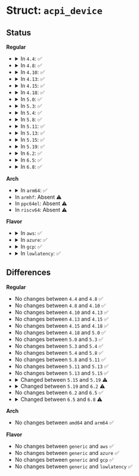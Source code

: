 # Struct: <code>acpi_device</code>

## Status
<b>Regular</b>
<ul>
<li>
<details>
<summary>In <code>4.4</code>: ✅</summary>

```c
struct acpi_device {
    int device_type;
    acpi_handle handle;
    struct fwnode_handle fwnode;
    struct acpi_device *parent;
    struct list_head children;
    struct list_head node;
    struct list_head wakeup_list;
    struct list_head del_list;
    struct acpi_device_status status;
    struct acpi_device_flags flags;
    struct acpi_device_pnp pnp;
    struct acpi_device_power power;
    struct acpi_device_wakeup wakeup;
    struct acpi_device_perf performance;
    struct acpi_device_dir dir;
    struct acpi_device_data data;
    struct acpi_scan_handler *handler;
    struct acpi_hotplug_context *hp;
    struct acpi_driver *driver;
    const struct acpi_gpio_mapping *driver_gpios;
    void *driver_data;
    struct device dev;
    unsigned int physical_node_count;
    unsigned int dep_unmet;
    struct list_head physical_node_list;
    struct mutex physical_node_lock;
    void (*remove)(struct acpi_device *);
};
```
</details>
</li>
<li>
<details>
<summary>In <code>4.8</code>: ✅</summary>

```c
struct acpi_device {
    int device_type;
    acpi_handle handle;
    struct fwnode_handle fwnode;
    struct acpi_device *parent;
    struct list_head children;
    struct list_head node;
    struct list_head wakeup_list;
    struct list_head del_list;
    struct acpi_device_status status;
    struct acpi_device_flags flags;
    struct acpi_device_pnp pnp;
    struct acpi_device_power power;
    struct acpi_device_wakeup wakeup;
    struct acpi_device_perf performance;
    struct acpi_device_dir dir;
    struct acpi_device_data data;
    struct acpi_scan_handler *handler;
    struct acpi_hotplug_context *hp;
    struct acpi_driver *driver;
    const struct acpi_gpio_mapping *driver_gpios;
    void *driver_data;
    struct device dev;
    unsigned int physical_node_count;
    unsigned int dep_unmet;
    struct list_head physical_node_list;
    struct mutex physical_node_lock;
    void (*remove)(struct acpi_device *);
};
```
</details>
</li>
<li>
<details>
<summary>In <code>4.10</code>: ✅</summary>

```c
struct acpi_device {
    int device_type;
    acpi_handle handle;
    struct fwnode_handle fwnode;
    struct acpi_device *parent;
    struct list_head children;
    struct list_head node;
    struct list_head wakeup_list;
    struct list_head del_list;
    struct acpi_device_status status;
    struct acpi_device_flags flags;
    struct acpi_device_pnp pnp;
    struct acpi_device_power power;
    struct acpi_device_wakeup wakeup;
    struct acpi_device_perf performance;
    struct acpi_device_dir dir;
    struct acpi_device_data data;
    struct acpi_scan_handler *handler;
    struct acpi_hotplug_context *hp;
    struct acpi_driver *driver;
    const struct acpi_gpio_mapping *driver_gpios;
    void *driver_data;
    struct device dev;
    unsigned int physical_node_count;
    unsigned int dep_unmet;
    struct list_head physical_node_list;
    struct mutex physical_node_lock;
    void (*remove)(struct acpi_device *);
};
```
</details>
</li>
<li>
<details>
<summary>In <code>4.13</code>: ✅</summary>

```c
struct acpi_device {
    int device_type;
    acpi_handle handle;
    struct fwnode_handle fwnode;
    struct acpi_device *parent;
    struct list_head children;
    struct list_head node;
    struct list_head wakeup_list;
    struct list_head del_list;
    struct acpi_device_status status;
    struct acpi_device_flags flags;
    struct acpi_device_pnp pnp;
    struct acpi_device_power power;
    struct acpi_device_wakeup wakeup;
    struct acpi_device_perf performance;
    struct acpi_device_dir dir;
    struct acpi_device_data data;
    struct acpi_scan_handler *handler;
    struct acpi_hotplug_context *hp;
    struct acpi_driver *driver;
    const struct acpi_gpio_mapping *driver_gpios;
    void *driver_data;
    struct device dev;
    unsigned int physical_node_count;
    unsigned int dep_unmet;
    struct list_head physical_node_list;
    struct mutex physical_node_lock;
    void (*remove)(struct acpi_device *);
};
```
</details>
</li>
<li>
<details>
<summary>In <code>4.15</code>: ✅</summary>

```c
struct acpi_device {
    int device_type;
    acpi_handle handle;
    struct fwnode_handle fwnode;
    struct acpi_device *parent;
    struct list_head children;
    struct list_head node;
    struct list_head wakeup_list;
    struct list_head del_list;
    struct acpi_device_status status;
    struct acpi_device_flags flags;
    struct acpi_device_pnp pnp;
    struct acpi_device_power power;
    struct acpi_device_wakeup wakeup;
    struct acpi_device_perf performance;
    struct acpi_device_dir dir;
    struct acpi_device_data data;
    struct acpi_scan_handler *handler;
    struct acpi_hotplug_context *hp;
    struct acpi_driver *driver;
    const struct acpi_gpio_mapping *driver_gpios;
    void *driver_data;
    struct device dev;
    unsigned int physical_node_count;
    unsigned int dep_unmet;
    struct list_head physical_node_list;
    struct mutex physical_node_lock;
    void (*remove)(struct acpi_device *);
};
```
</details>
</li>
<li>
<details>
<summary>In <code>4.18</code>: ✅</summary>

```c
struct acpi_device {
    int device_type;
    acpi_handle handle;
    struct fwnode_handle fwnode;
    struct acpi_device *parent;
    struct list_head children;
    struct list_head node;
    struct list_head wakeup_list;
    struct list_head del_list;
    struct acpi_device_status status;
    struct acpi_device_flags flags;
    struct acpi_device_pnp pnp;
    struct acpi_device_power power;
    struct acpi_device_wakeup wakeup;
    struct acpi_device_perf performance;
    struct acpi_device_dir dir;
    struct acpi_device_data data;
    struct acpi_scan_handler *handler;
    struct acpi_hotplug_context *hp;
    struct acpi_driver *driver;
    const struct acpi_gpio_mapping *driver_gpios;
    void *driver_data;
    struct device dev;
    unsigned int physical_node_count;
    unsigned int dep_unmet;
    struct list_head physical_node_list;
    struct mutex physical_node_lock;
    void (*remove)(struct acpi_device *);
};
```
</details>
</li>
<li>
<details>
<summary>In <code>5.0</code>: ✅</summary>

```c
struct acpi_device {
    int device_type;
    acpi_handle handle;
    struct fwnode_handle fwnode;
    struct acpi_device *parent;
    struct list_head children;
    struct list_head node;
    struct list_head wakeup_list;
    struct list_head del_list;
    struct acpi_device_status status;
    struct acpi_device_flags flags;
    struct acpi_device_pnp pnp;
    struct acpi_device_power power;
    struct acpi_device_wakeup wakeup;
    struct acpi_device_perf performance;
    struct acpi_device_dir dir;
    struct acpi_device_data data;
    struct acpi_scan_handler *handler;
    struct acpi_hotplug_context *hp;
    struct acpi_driver *driver;
    const struct acpi_gpio_mapping *driver_gpios;
    void *driver_data;
    struct device dev;
    unsigned int physical_node_count;
    unsigned int dep_unmet;
    struct list_head physical_node_list;
    struct mutex physical_node_lock;
    void (*remove)(struct acpi_device *);
};
```
</details>
</li>
<li>
<details>
<summary>In <code>5.3</code>: ✅</summary>

```c
struct acpi_device {
    int device_type;
    acpi_handle handle;
    struct fwnode_handle fwnode;
    struct acpi_device *parent;
    struct list_head children;
    struct list_head node;
    struct list_head wakeup_list;
    struct list_head del_list;
    struct acpi_device_status status;
    struct acpi_device_flags flags;
    struct acpi_device_pnp pnp;
    struct acpi_device_power power;
    struct acpi_device_wakeup wakeup;
    struct acpi_device_perf performance;
    struct acpi_device_dir dir;
    struct acpi_device_data data;
    struct acpi_scan_handler *handler;
    struct acpi_hotplug_context *hp;
    struct acpi_driver *driver;
    const struct acpi_gpio_mapping *driver_gpios;
    void *driver_data;
    struct device dev;
    unsigned int physical_node_count;
    unsigned int dep_unmet;
    struct list_head physical_node_list;
    struct mutex physical_node_lock;
    void (*remove)(struct acpi_device *);
};
```
</details>
</li>
<li>
<details>
<summary>In <code>5.4</code>: ✅</summary>

```c
struct acpi_device {
    int device_type;
    acpi_handle handle;
    struct fwnode_handle fwnode;
    struct acpi_device *parent;
    struct list_head children;
    struct list_head node;
    struct list_head wakeup_list;
    struct list_head del_list;
    struct acpi_device_status status;
    struct acpi_device_flags flags;
    struct acpi_device_pnp pnp;
    struct acpi_device_power power;
    struct acpi_device_wakeup wakeup;
    struct acpi_device_perf performance;
    struct acpi_device_dir dir;
    struct acpi_device_data data;
    struct acpi_scan_handler *handler;
    struct acpi_hotplug_context *hp;
    struct acpi_driver *driver;
    const struct acpi_gpio_mapping *driver_gpios;
    void *driver_data;
    struct device dev;
    unsigned int physical_node_count;
    unsigned int dep_unmet;
    struct list_head physical_node_list;
    struct mutex physical_node_lock;
    void (*remove)(struct acpi_device *);
};
```
</details>
</li>
<li>
<details>
<summary>In <code>5.8</code>: ✅</summary>

```c
struct acpi_device {
    int device_type;
    acpi_handle handle;
    struct fwnode_handle fwnode;
    struct acpi_device *parent;
    struct list_head children;
    struct list_head node;
    struct list_head wakeup_list;
    struct list_head del_list;
    struct acpi_device_status status;
    struct acpi_device_flags flags;
    struct acpi_device_pnp pnp;
    struct acpi_device_power power;
    struct acpi_device_wakeup wakeup;
    struct acpi_device_perf performance;
    struct acpi_device_dir dir;
    struct acpi_device_data data;
    struct acpi_scan_handler *handler;
    struct acpi_hotplug_context *hp;
    struct acpi_driver *driver;
    const struct acpi_gpio_mapping *driver_gpios;
    void *driver_data;
    struct device dev;
    unsigned int physical_node_count;
    unsigned int dep_unmet;
    struct list_head physical_node_list;
    struct mutex physical_node_lock;
    void (*remove)(struct acpi_device *);
};
```
</details>
</li>
<li>
<details>
<summary>In <code>5.11</code>: ✅</summary>

```c
struct acpi_device {
    int device_type;
    acpi_handle handle;
    struct fwnode_handle fwnode;
    struct acpi_device *parent;
    struct list_head children;
    struct list_head node;
    struct list_head wakeup_list;
    struct list_head del_list;
    struct acpi_device_status status;
    struct acpi_device_flags flags;
    struct acpi_device_pnp pnp;
    struct acpi_device_power power;
    struct acpi_device_wakeup wakeup;
    struct acpi_device_perf performance;
    struct acpi_device_dir dir;
    struct acpi_device_data data;
    struct acpi_scan_handler *handler;
    struct acpi_hotplug_context *hp;
    struct acpi_driver *driver;
    const struct acpi_gpio_mapping *driver_gpios;
    void *driver_data;
    struct device dev;
    unsigned int physical_node_count;
    unsigned int dep_unmet;
    struct list_head physical_node_list;
    struct mutex physical_node_lock;
    void (*remove)(struct acpi_device *);
};
```
</details>
</li>
<li>
<details>
<summary>In <code>5.13</code>: ✅</summary>

```c
struct acpi_device {
    int device_type;
    acpi_handle handle;
    struct fwnode_handle fwnode;
    struct acpi_device *parent;
    struct list_head children;
    struct list_head node;
    struct list_head wakeup_list;
    struct list_head del_list;
    struct acpi_device_status status;
    struct acpi_device_flags flags;
    struct acpi_device_pnp pnp;
    struct acpi_device_power power;
    struct acpi_device_wakeup wakeup;
    struct acpi_device_perf performance;
    struct acpi_device_dir dir;
    struct acpi_device_data data;
    struct acpi_scan_handler *handler;
    struct acpi_hotplug_context *hp;
    struct acpi_driver *driver;
    const struct acpi_gpio_mapping *driver_gpios;
    void *driver_data;
    struct device dev;
    unsigned int physical_node_count;
    unsigned int dep_unmet;
    struct list_head physical_node_list;
    struct mutex physical_node_lock;
    void (*remove)(struct acpi_device *);
};
```
</details>
</li>
<li>
<details>
<summary>In <code>5.15</code>: ✅</summary>

```c
struct acpi_device {
    int device_type;
    acpi_handle handle;
    struct fwnode_handle fwnode;
    struct acpi_device *parent;
    struct list_head children;
    struct list_head node;
    struct list_head wakeup_list;
    struct list_head del_list;
    struct acpi_device_status status;
    struct acpi_device_flags flags;
    struct acpi_device_pnp pnp;
    struct acpi_device_power power;
    struct acpi_device_wakeup wakeup;
    struct acpi_device_perf performance;
    struct acpi_device_dir dir;
    struct acpi_device_data data;
    struct acpi_scan_handler *handler;
    struct acpi_hotplug_context *hp;
    struct acpi_driver *driver;
    const struct acpi_gpio_mapping *driver_gpios;
    void *driver_data;
    struct device dev;
    unsigned int physical_node_count;
    unsigned int dep_unmet;
    struct list_head physical_node_list;
    struct mutex physical_node_lock;
    void (*remove)(struct acpi_device *);
};
```
</details>
</li>
<li>
<details>
<summary>In <code>5.19</code>: ✅</summary>

```c
struct acpi_device {
    u32 pld_crc;
    int device_type;
    acpi_handle handle;
    struct fwnode_handle fwnode;
    struct acpi_device *parent;
    struct list_head children;
    struct list_head node;
    struct list_head wakeup_list;
    struct list_head del_list;
    struct acpi_device_status status;
    struct acpi_device_flags flags;
    struct acpi_device_pnp pnp;
    struct acpi_device_power power;
    struct acpi_device_wakeup wakeup;
    struct acpi_device_perf performance;
    struct acpi_device_dir dir;
    struct acpi_device_data data;
    struct acpi_scan_handler *handler;
    struct acpi_hotplug_context *hp;
    struct acpi_driver *driver;
    const struct acpi_gpio_mapping *driver_gpios;
    void *driver_data;
    struct device dev;
    unsigned int physical_node_count;
    unsigned int dep_unmet;
    struct list_head physical_node_list;
    struct mutex physical_node_lock;
    void (*remove)(struct acpi_device *);
};
```
</details>
</li>
<li>
<details>
<summary>In <code>6.2</code>: ✅</summary>

```c
struct acpi_device {
    u32 pld_crc;
    int device_type;
    acpi_handle handle;
    struct fwnode_handle fwnode;
    struct list_head wakeup_list;
    struct list_head del_list;
    struct acpi_device_status status;
    struct acpi_device_flags flags;
    struct acpi_device_pnp pnp;
    struct acpi_device_power power;
    struct acpi_device_wakeup wakeup;
    struct acpi_device_perf performance;
    struct acpi_device_dir dir;
    struct acpi_device_data data;
    struct acpi_scan_handler *handler;
    struct acpi_hotplug_context *hp;
    const struct acpi_gpio_mapping *driver_gpios;
    void *driver_data;
    struct device dev;
    unsigned int physical_node_count;
    unsigned int dep_unmet;
    struct list_head physical_node_list;
    struct mutex physical_node_lock;
    void (*remove)(struct acpi_device *);
};
```
</details>
</li>
<li>
<details>
<summary>In <code>6.5</code>: ✅</summary>

```c
struct acpi_device {
    u32 pld_crc;
    int device_type;
    acpi_handle handle;
    struct fwnode_handle fwnode;
    struct list_head wakeup_list;
    struct list_head del_list;
    struct acpi_device_status status;
    struct acpi_device_flags flags;
    struct acpi_device_pnp pnp;
    struct acpi_device_power power;
    struct acpi_device_wakeup wakeup;
    struct acpi_device_perf performance;
    struct acpi_device_dir dir;
    struct acpi_device_data data;
    struct acpi_scan_handler *handler;
    struct acpi_hotplug_context *hp;
    const struct acpi_gpio_mapping *driver_gpios;
    void *driver_data;
    struct device dev;
    unsigned int physical_node_count;
    unsigned int dep_unmet;
    struct list_head physical_node_list;
    struct mutex physical_node_lock;
    void (*remove)(struct acpi_device *);
};
```
</details>
</li>
<li>
<details>
<summary>In <code>6.8</code>: ✅</summary>

```c
struct acpi_device {
    u32 pld_crc;
    int device_type;
    acpi_handle handle;
    struct fwnode_handle fwnode;
    struct list_head wakeup_list;
    struct list_head del_list;
    struct acpi_device_status status;
    struct acpi_device_flags flags;
    struct acpi_device_pnp pnp;
    struct acpi_device_power power;
    struct acpi_device_wakeup wakeup;
    struct acpi_device_perf performance;
    struct acpi_device_dir dir;
    struct acpi_device_data data;
    struct acpi_scan_handler *handler;
    struct acpi_hotplug_context *hp;
    struct acpi_device_software_nodes *swnodes;
    const struct acpi_gpio_mapping *driver_gpios;
    void *driver_data;
    struct device dev;
    unsigned int physical_node_count;
    unsigned int dep_unmet;
    struct list_head physical_node_list;
    struct mutex physical_node_lock;
    void (*remove)(struct acpi_device *);
};
```
</details>
</li>
</ul>
<b>Arch</b>
<ul>
<li>
<details>
<summary>In <code>arm64</code>: ✅</summary>

```c
struct acpi_device {
    int device_type;
    acpi_handle handle;
    struct fwnode_handle fwnode;
    struct acpi_device *parent;
    struct list_head children;
    struct list_head node;
    struct list_head wakeup_list;
    struct list_head del_list;
    struct acpi_device_status status;
    struct acpi_device_flags flags;
    struct acpi_device_pnp pnp;
    struct acpi_device_power power;
    struct acpi_device_wakeup wakeup;
    struct acpi_device_perf performance;
    struct acpi_device_dir dir;
    struct acpi_device_data data;
    struct acpi_scan_handler *handler;
    struct acpi_hotplug_context *hp;
    struct acpi_driver *driver;
    const struct acpi_gpio_mapping *driver_gpios;
    void *driver_data;
    struct device dev;
    unsigned int physical_node_count;
    unsigned int dep_unmet;
    struct list_head physical_node_list;
    struct mutex physical_node_lock;
    void (*remove)(struct acpi_device *);
};
```
</details>
</li>
<li>
In <code>armhf</code>: Absent ⚠️
</li>
<li>
In <code>ppc64el</code>: Absent ⚠️
</li>
<li>
In <code>riscv64</code>: Absent ⚠️
</li>
</ul>
<b>Flavor</b>
<ul>
<li>
<details>
<summary>In <code>aws</code>: ✅</summary>

```c
struct acpi_device {
    int device_type;
    acpi_handle handle;
    struct fwnode_handle fwnode;
    struct acpi_device *parent;
    struct list_head children;
    struct list_head node;
    struct list_head wakeup_list;
    struct list_head del_list;
    struct acpi_device_status status;
    struct acpi_device_flags flags;
    struct acpi_device_pnp pnp;
    struct acpi_device_power power;
    struct acpi_device_wakeup wakeup;
    struct acpi_device_perf performance;
    struct acpi_device_dir dir;
    struct acpi_device_data data;
    struct acpi_scan_handler *handler;
    struct acpi_hotplug_context *hp;
    struct acpi_driver *driver;
    const struct acpi_gpio_mapping *driver_gpios;
    void *driver_data;
    struct device dev;
    unsigned int physical_node_count;
    unsigned int dep_unmet;
    struct list_head physical_node_list;
    struct mutex physical_node_lock;
    void (*remove)(struct acpi_device *);
};
```
</details>
</li>
<li>
<details>
<summary>In <code>azure</code>: ✅</summary>

```c
struct acpi_device {
    int device_type;
    acpi_handle handle;
    struct fwnode_handle fwnode;
    struct acpi_device *parent;
    struct list_head children;
    struct list_head node;
    struct list_head wakeup_list;
    struct list_head del_list;
    struct acpi_device_status status;
    struct acpi_device_flags flags;
    struct acpi_device_pnp pnp;
    struct acpi_device_power power;
    struct acpi_device_wakeup wakeup;
    struct acpi_device_perf performance;
    struct acpi_device_dir dir;
    struct acpi_device_data data;
    struct acpi_scan_handler *handler;
    struct acpi_hotplug_context *hp;
    struct acpi_driver *driver;
    const struct acpi_gpio_mapping *driver_gpios;
    void *driver_data;
    struct device dev;
    unsigned int physical_node_count;
    unsigned int dep_unmet;
    struct list_head physical_node_list;
    struct mutex physical_node_lock;
    void (*remove)(struct acpi_device *);
};
```
</details>
</li>
<li>
<details>
<summary>In <code>gcp</code>: ✅</summary>

```c
struct acpi_device {
    int device_type;
    acpi_handle handle;
    struct fwnode_handle fwnode;
    struct acpi_device *parent;
    struct list_head children;
    struct list_head node;
    struct list_head wakeup_list;
    struct list_head del_list;
    struct acpi_device_status status;
    struct acpi_device_flags flags;
    struct acpi_device_pnp pnp;
    struct acpi_device_power power;
    struct acpi_device_wakeup wakeup;
    struct acpi_device_perf performance;
    struct acpi_device_dir dir;
    struct acpi_device_data data;
    struct acpi_scan_handler *handler;
    struct acpi_hotplug_context *hp;
    struct acpi_driver *driver;
    const struct acpi_gpio_mapping *driver_gpios;
    void *driver_data;
    struct device dev;
    unsigned int physical_node_count;
    unsigned int dep_unmet;
    struct list_head physical_node_list;
    struct mutex physical_node_lock;
    void (*remove)(struct acpi_device *);
};
```
</details>
</li>
<li>
<details>
<summary>In <code>lowlatency</code>: ✅</summary>

```c
struct acpi_device {
    int device_type;
    acpi_handle handle;
    struct fwnode_handle fwnode;
    struct acpi_device *parent;
    struct list_head children;
    struct list_head node;
    struct list_head wakeup_list;
    struct list_head del_list;
    struct acpi_device_status status;
    struct acpi_device_flags flags;
    struct acpi_device_pnp pnp;
    struct acpi_device_power power;
    struct acpi_device_wakeup wakeup;
    struct acpi_device_perf performance;
    struct acpi_device_dir dir;
    struct acpi_device_data data;
    struct acpi_scan_handler *handler;
    struct acpi_hotplug_context *hp;
    struct acpi_driver *driver;
    const struct acpi_gpio_mapping *driver_gpios;
    void *driver_data;
    struct device dev;
    unsigned int physical_node_count;
    unsigned int dep_unmet;
    struct list_head physical_node_list;
    struct mutex physical_node_lock;
    void (*remove)(struct acpi_device *);
};
```
</details>
</li>
</ul>

## Differences
<b>Regular</b>
<ul>
<li>
No changes between <code>4.4</code> and <code>4.8</code> ✅
</li>
<li>
No changes between <code>4.8</code> and <code>4.10</code> ✅
</li>
<li>
No changes between <code>4.10</code> and <code>4.13</code> ✅
</li>
<li>
No changes between <code>4.13</code> and <code>4.15</code> ✅
</li>
<li>
No changes between <code>4.15</code> and <code>4.18</code> ✅
</li>
<li>
No changes between <code>4.18</code> and <code>5.0</code> ✅
</li>
<li>
No changes between <code>5.0</code> and <code>5.3</code> ✅
</li>
<li>
No changes between <code>5.3</code> and <code>5.4</code> ✅
</li>
<li>
No changes between <code>5.4</code> and <code>5.8</code> ✅
</li>
<li>
No changes between <code>5.8</code> and <code>5.11</code> ✅
</li>
<li>
No changes between <code>5.11</code> and <code>5.13</code> ✅
</li>
<li>
No changes between <code>5.13</code> and <code>5.15</code> ✅
</li>
<li>
<details>
<summary>Changed between <code>5.15</code> and <code>5.19</code> ⚠️</summary>
<ul>
<li>
<b>Field added. </b>
<code>u32 pld_crc</code>
</li>
</ul>
</details>
</li>
<li>
<details>
<summary>Changed between <code>5.19</code> and <code>6.2</code> ⚠️</summary>
<ul>
<li>
<b>Field removed. </b>
<code>struct acpi_device *parent</code>
</li>
<li>
<b>Field removed. </b>
<code>struct list_head children</code>
</li>
<li>
<b>Field removed. </b>
<code>struct list_head node</code>
</li>
<li>
<b>Field removed. </b>
<code>struct acpi_driver *driver</code>
</li>
</ul>
</details>
</li>
<li>
No changes between <code>6.2</code> and <code>6.5</code> ✅
</li>
<li>
<details>
<summary>Changed between <code>6.5</code> and <code>6.8</code> ⚠️</summary>
<ul>
<li>
<b>Field added. </b>
<code>struct acpi_device_software_nodes *swnodes</code>
</li>
</ul>
</details>
</li>
</ul>
<b>Arch</b>
<ul>
<li>
No changes between <code>amd64</code> and <code>arm64</code> ✅
</li>
</ul>
<b>Flavor</b>
<ul>
<li>
No changes between <code>generic</code> and <code>aws</code> ✅
</li>
<li>
No changes between <code>generic</code> and <code>azure</code> ✅
</li>
<li>
No changes between <code>generic</code> and <code>gcp</code> ✅
</li>
<li>
No changes between <code>generic</code> and <code>lowlatency</code> ✅
</li>
</ul>
